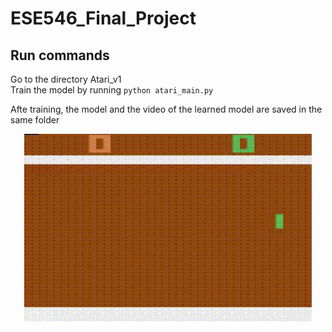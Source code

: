 # ESE546_Final_Project

## Run commands
Go to the directory Atari_v1<br/>
Train the model by running ```python atari_main.py```

Afte training, the model and the video of the learned model are saved in the same folder
<p align="center">
    <img width="460" height="300" src="gif.gif">
</p>
